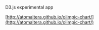 D3.js experimental app

[http://atomaltera.github.io/olimpic-chart/](http://atomaltera.github.io/olimpic-chart/)